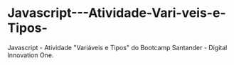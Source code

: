 # Javascript---Atividade-Vari-veis-e-Tipos-
Javascript - Atividade "Variáveis ​​e Tipos" do Bootcamp Santander -  Digital Innovation One.

